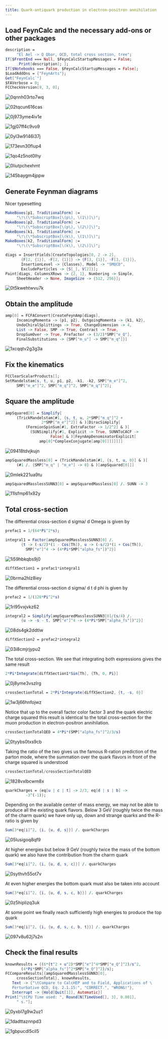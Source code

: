 ```yaml
---
title: Quark-antiquark production in electron-positron annihilation
---
```



## Load FeynCalc and the necessary add-ons or other packages

```mathematica
description = 
     "El Ael -> Q Qbar, QCD, total cross section, tree"; 
If[$FrontEnd === Null, $FeynCalcStartupMessages = False; 
      Print[description]; ]; 
If[$Notebooks === False, $FeynCalcStartupMessages = False]; 
$LoadAddOns = {"FeynArts"}; 
Get["FeynCalc`"]
$FAVerbose = 0; 
FCCheckVersion[9, 3, 0]; 
```

![0qnnh03rto7wq](img/0qnnh03rto7wq.svg)

![02tqcun616cas](img/02tqcun616cas.svg)

![0j973yme4iv1e](img/0j973yme4iv1e.svg)

![1gj07ff4c9vo9](img/1gj07ff4c9vo9.svg)

![0yl3w9146i37j](img/0yl3w9146i37j.svg)

![173evn30flup4](img/173evn30flup4.svg)

![1qo4z5not0lhy](img/1qo4z5not0lhy.svg)

![0liutpchexhmt](img/0liutpchexhmt.svg)

![145baygm4jppw](img/145baygm4jppw.svg)

## Generate Feynman diagrams

Nicer typesetting

```mathematica
MakeBoxes[p1, TraditionalForm] := 
     "\!\(\*SubscriptBox[\(p\), \(1\)]\)"; 
MakeBoxes[p2, TraditionalForm] := 
     "\!\(\*SubscriptBox[\(p\), \(2\)]\)"; 
MakeBoxes[k1, TraditionalForm] := 
     "\!\(\*SubscriptBox[\(k\), \(1\)]\)"; 
MakeBoxes[k2, TraditionalForm] := 
     "\!\(\*SubscriptBox[\(k\), \(2\)]\)"; 
```

```mathematica
diags = InsertFields[CreateTopologies[0, 2 -> 2], 
       {F[2, {1}], -F[2, {1}]} -> {F[3, {1}], -F[3, {1}]}, 
       InsertionLevel -> {Classes}, Model -> "SMQCD", 
       ExcludeParticles -> {S[_], V[2]}]; 
Paint[diags, ColumnsXRows -> {2, 1}, Numbering -> Simple, 
     SheetHeader -> None, ImageSize -> {512, 256}]; 
```

![0t5kwehtwvu7k](img/0t5kwehtwvu7k.svg)

## Obtain the amplitude

```mathematica
amp[0] = FCFAConvert[CreateFeynAmp[diags], 
     IncomingMomenta -> {p1, p2}, OutgoingMomenta -> {k1, k2}, 
     UndoChiralSplittings -> True, ChangeDimension -> 4, 
     List -> False, SMP -> True, Contract -> True, 
     DropSumOver -> True, Prefactor -> (3/2)*SMP["e_Q"], 
     FinalSubstitutions -> {SMP["m_u"] -> SMP["m_q"]}]
```

![1xcqqtv2g3g3a](img/1xcqqtv2g3g3a.svg)

## Fix the kinematics

```mathematica
FCClearScalarProducts[]; 
SetMandelstam[s, t, u, p1, p2, -k1, -k2, SMP["m_e"]^2, 
     SMP["m_e"]^2, SMP["m_q"]^2, SMP["m_q"]^2]; 
```

## Square the amplitude

```mathematica
ampSquared[0] = Simplify[
     (TrickMandelstam[#1, {s, t, u, 2*SMP["m_q"]^2 + 
                2*SMP["m_e"]^2}] & )[DiracSimplify[
         (FermionSpinSum[#1, ExtraFactor -> 1/2^2] & )[
           (SUNSimplify[#1, Explicit -> True, SUNNToCACF -> 
                    False] & )[FeynAmpDenominatorExplicit[
               amp[0]*ComplexConjugate[amp[0]]]]]]]]
```

![09418tdvjkujn](img/09418tdvjkujn.svg)

```mathematica
ampSquaredMassless[0] = (TrickMandelstam[#1, {s, t, u, 0}] & )[
     (#1 /. {SMP["m_q" | "m_e"] -> 0} & )[ampSquared[0]]]
```

![0mlek221ua9tu](img/0mlek221ua9tu.svg)

```mathematica
ampSquaredMasslessSUNN3[0] = ampSquaredMassless[0] /. SUNN -> 3
```

![11lsfmp61x82y](img/11lsfmp61x82y.svg)

## Total cross-section

The differential cross-section d sigma/ d Omega is given by

```mathematica
prefac1 = 1/(64*Pi^2*s); 
```

```mathematica
integral1 = Factor[ampSquaredMasslessSUNN3[0] /. 
       {t -> (-s/2)*(1 - Cos[Th]), u -> (-s/2)*(1 + Cos[Th]), 
         SMP["e"]^4 -> (4*Pi*SMP["alpha_fs"])^2}]
```

![1i59hbkqbs9j0](img/1i59hbkqbs9j0.svg)

```mathematica
diffXSection1 = prefac1*integral1
```

![0brma2hlz8iey](img/0brma2hlz8iey.svg)

The differential cross-section d sigma/ d t d phi is given by

```mathematica
prefac2 = 1/(128*Pi^2*s)
```

![1rl95vxjvkz62](img/1rl95vxjvkz62.svg)

```mathematica
integral2 = Simplify[ampSquaredMasslessSUNN3[0]/(s/4) /. 
       {u -> -s - t, SMP["e"]^4 -> (4*Pi*SMP["alpha_fs"])^2}]
```

![08ds4gk2ddtlw](img/08ds4gk2ddtlw.svg)

```mathematica
diffXSection2 = prefac2*integral2
```

![03i8cmjrjypu2](img/03i8cmjrjypu2.svg)

The total cross-section. We see that integrating both expressions gives the same result

```mathematica
2*Pi*Integrate[diffXSection1*Sin[Th], {Th, 0, Pi}]
```

![0j8yme3vszlrg](img/0j8yme3vszlrg.svg)

```mathematica
crossSectionTotal = 2*Pi*Integrate[diffXSection2, {t, -s, 0}]
```

![1w3j66hnfojwz](img/1w3j66hnfojwz.svg)

Notice that up to the overall factor color factor 3 and the quark electric charge squared this result is identical to the total cross-section for the muon production in electron-positron annihilation.

```mathematica
crossSectionTotalQED = 4*Pi*(SMP["alpha_fs"]^2/3/s)
```

![0tyybs0txs9cb](img/0tyybs0txs9cb.svg)

Taking the ratio of the two gives us the famous R-ration prediction of the parton mode, where the summation over the quark flavors in front of the charge squared is understood

```mathematica
crossSectionTotal/crossSectionTotalQED
```

![1828vxlbcwm8x](img/1828vxlbcwm8x.svg)

```mathematica
quarkCharges = {eq[u | c | t] -> 2/3, eq[d | s | b] -> 
         -3^(-1)}; 
```

Depending on the available center of mass energy, we may not be able to produce all the existing
quark flavors. Below 3 GeV (roughly twice the mass of the charm quark) we have only up, down and strange quarks and the R-ratio is given by

```mathematica
Sum[3*eq[i]^2, {i, {u, d, s}}] /. quarkCharges
```

![05lusigoq8qf9](img/05lusigoq8qf9.svg)

At higher energies but below 9 GeV (roughly twice the mass of the bottom quark) we also have the 
contribution from the charm quark

```mathematica
Sum[3*eq[i]^2, {i, {u, d, s, c}}] /. quarkCharges
```

![0sythvh55ot7v](img/0sythvh55ot7v.svg)

At even higher energies the bottom quark must also be taken into account

```mathematica
Sum[3*eq[i]^2, {i, {u, d, s, c, b}}] /. quarkCharges
```

![0z5hiplizq3uk](img/0z5hiplizq3uk.svg)

At some point we finally reach sufficiently high energies to produce the top quark

```mathematica
Sum[3*eq[i]^2, {i, {u, d, s, c, b, t}}] /. quarkCharges
```

![097v8u62j7s2n](img/097v8u62j7s2n.svg)

## Check the final results

```mathematica
knownResults = {(6*(t^2 + u^2)*SMP["e"]^4*SMP["e_Q"]^2)/s^2, 
       (4*Pi*SMP["alpha_fs"]^2*SMP["e_Q"]^2)/s}; 
FCCompareResults[{ampSquaredMasslessSUNN3[0], 
     crossSectionTotal}, knownResults, 
   Text -> {"\tCompare to CalcHEP and to Field, Applications of \
   Perturbative QCD, Eq. 2.1.15:", "CORRECT.", "WRONG!"}, 
   Interrupt -> {Hold[Quit[1]], Automatic}]
Print["\tCPU Time used: ", Round[N[TimeUsed[], 3], 0.001], 
     " s."]; 
```

![0yxbl7g9w2uz1](img/0yxbl7g9w2uz1.svg)

![1dadttaznnpd3](img/1dadttaznnpd3.svg)

![1gbpucdl5cil5](img/1gbpucdl5cil5.svg)